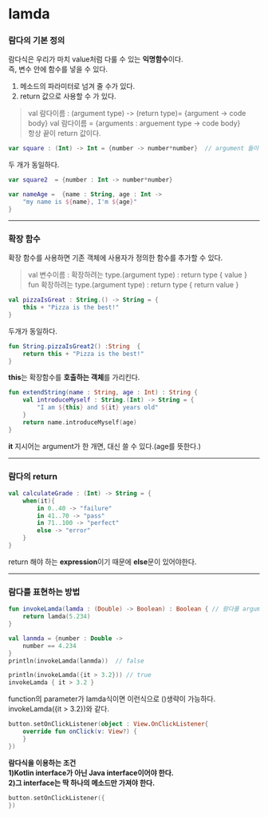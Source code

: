 # lamda

### 람다의 기본 정의

람다식은 우리가 마치 value처럼 다룰 수 있는 **익명함수**이다.  
즉, 변수 안에 함수를 넣을 수 있다.  
1) 메소드의 파라미터로 넘겨 줄 수가 있다.  
2) return 값으로 사용할 수 가 있다.  

> val 람다이름 : (argument type) -> (return type)= {argument -> code body}
> val 람다이름 = {arguments : arguement type  -> code body}  
항상 끝이 return 값이다.  

```kotlin
var square : (Int) -> Int = {number -> number*number}  // argument 들이 여러개일 수도 있으니, ()를 꼭 사용한다.
```
두 개가 동일하다.   
```kotlin
var square2  = {number : Int -> number*number}

```
```kotlin
var nameAge =  {name : String, age : Int ->
    "my name is ${name}, I'm ${age}"
}
```

<hr />

### 확장 함수

확장 함수를 사용하면 기존 객체에 사용자가 정의한 함수를 추가할 수 있다.
> val 변수이름 : 확장하려는 type.(argument type) : return type { value }  
> fun 확장하려는 type.(argument type) : return type { return value }  
```kotlin
val pizzaIsGreat : String.() -> String = {
    this + "Pizza is the best!" 
}
```
두개가 동일하다.   
```kotlin
fun String.pizzaIsGreat2() :String  {
    return this + "Pizza is the best!"
}
```
**this**는 확장함수를 **호출하는 객체**를 가리킨다.    

```kotlin
fun extendString(name : String, age : Int) : String {
    val introduceMyself : String.(Int) -> String = {
        "I am ${this} and ${it} years old" 
    }
    return name.introduceMyself(age)
}
```
**it** 지시어는 argument가 한 개면, 대신 쓸 수 있다.(age를 뜻한다.)     

<hr />

### 람다의 return

```kotlin
val calculateGrade : (Int) -> String = {
    when(it){
        in 0..40 -> "failure"
        in 41..70 -> "pass"
        in 71..100 -> "perfect"
        else -> "error" 
    }
}
```
return 해야 하는 **expression**이기 때문에 **else**문이 있어야한다.  

<hr />

### 람다를 표현하는 방법

```kotlin
fun invokeLamda(lamda : (Double) -> Boolean) : Boolean { // 람다를 argument로 받고, Boolean 값을 반환하는 함수
    return lamda(5.234)
}
```
```kotlin
val lanmda = {number : Double ->
	number == 4.234
}
println(invokeLamda(lanmda))  // false
```
```kotlin
println(invokeLamda({it > 3.2})) // true
invokeLamda { it > 3.2 }  
```
function의 parameter가 lamda식이면 이런식으로 ()생략이 가능하다.    
invokeLamda({it > 3.2})와 같다.   


```kotlin
button.setOnClickListener(object : View.OnClickListener{
	override fun onClick(v: View?) {
	}
})
```
**람다식을 이용하는 조건**   
**1)Kotlin interface가 아닌 Java interface이어야 한다.**  
**2)그 interface는 딱 하나의 메소드만 가져야 한다.**   
```kotlin
button.setOnClickListener({
})
```

